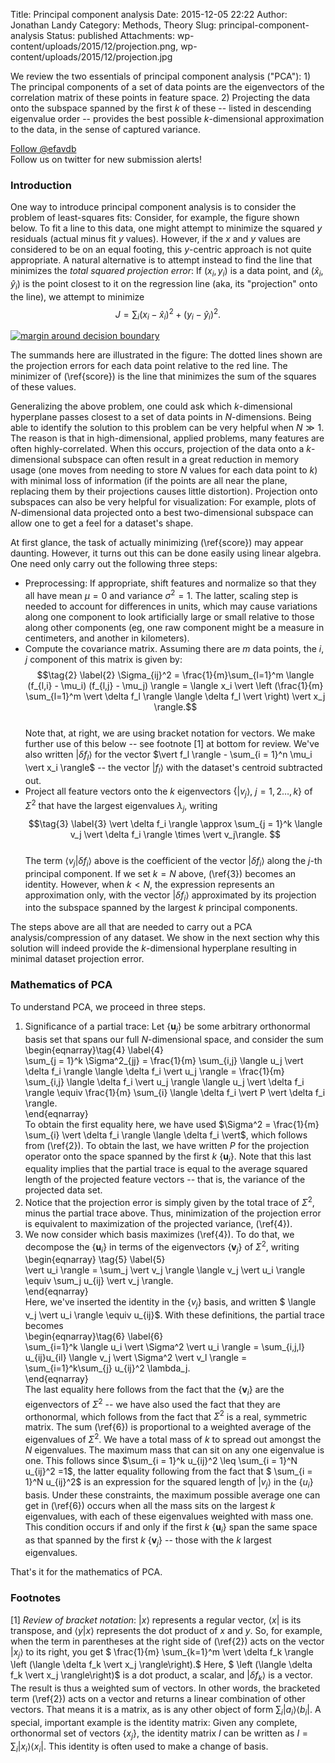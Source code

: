 Title: Principal component analysis
Date: 2015-12-05 22:22
Author: Jonathan Landy
Category: Methods, Theory
Slug: principal-component-analysis
Status: published
Attachments: wp-content/uploads/2015/12/projection.png, wp-content/uploads/2015/12/projection.jpg

We review the two essentials of principal component analysis ("PCA"): 1) The principal components of a set of data points are the eigenvectors of the correlation matrix of these points in feature space. 2) Projecting the data onto the subspace spanned by the first $k$ of these -- listed in descending eigenvalue order -- provides the best possible $k$-dimensional approximation to the data, in the sense of captured variance.

  
[Follow @efavdb](http://twitter.com/efavdb)  
Follow us on twitter for new submission alerts!

### Introduction

One way to introduce principal component analysis is to consider the problem of least-squares fits: Consider, for example, the figure shown below. To fit a line to this data, one might attempt to minimize the squared $y$ residuals (actual minus fit $y$ values). However, if the $x$ and $y$ values are considered to be on an equal footing, this $y$-centric approach is not quite appropriate. A natural alternative is to attempt instead to find the line that minimizes the *total squared projection error*: If $(x_i, y_i)$ is a data point, and $(\hat{x}_i, \hat{y}_i)$ is the point closest to it on the regression line (aka, its "projection" onto the line), we attempt to minimize  
$$\tag{1} \label{score}  
J = \sum_i (x_i - \hat{x}_i)^2 + (y_i - \hat{y}_i)^2.  
$$

[![margin around decision boundary]({static}/wp-content/uploads/2015/12/projection.png)]({static}/wp-content/uploads/2015/12/projection.png)

The summands here are illustrated in the figure: The dotted lines shown are the projection errors for each data point relative to the red line. The minimizer of (\ref{score}) is the line that minimizes the sum of the squares of these values.

Generalizing the above problem, one could ask which $k$-dimensional hyperplane passes closest to a set of data points in $N$-dimensions. Being able to identify the solution to this problem can be very helpful when $N \gg 1$. The reason is that in high-dimensional, applied problems, many features are often highly-correlated. When this occurs, projection of the data onto a $k$-dimensional subspace can often result in a great reduction in memory usage (one moves from needing to store $N$ values for each data point to $k$) with minimal loss of information (if the points are all near the plane, replacing them by their projections causes little distortion). Projection onto subspaces can also be very helpful for visualization: For example, plots of $N$-dimensional data projected onto a best two-dimensional subspace can allow one to get a feel for a dataset's shape.

At first glance, the task of actually minimizing (\ref{score}) may appear daunting. However, it turns out this can be done easily using linear algebra. One need only carry out the following three steps:

-   Preprocessing: If appropriate, shift features and normalize so that they all have mean $\mu = 0$ and variance $\sigma^2 = 1$. The latter, scaling step is needed to account for differences in units, which may cause variations along one component to look artificially large or small relative to those along other components (eg, one raw component might be a measure in centimeters, and another in kilometers).
-   Compute the covariance matrix. Assuming there are $m$ data points, the $i$, $j$ component of this matrix is given by:  
    $$\tag{2} \label{2} \Sigma_{ij}^2 = \frac{1}{m}\sum_{l=1}^m \langle (f_{l,i} - \mu_i) (f_{l,j} - \mu_j) \rangle = \langle x_i \vert \left (\frac{1}{m} \sum_{l=1}^m \vert \delta f_l \rangle \langle \delta f_l \vert \right) \vert x_j \rangle.$$  
    Note that, at right, we are using bracket notation for vectors. We make further use of this below -- see footnote [1] at bottom for review. We've also written $\vert \delta f_l \rangle$ for the vector $\vert f_l \rangle - \sum_{i = 1}^n \mu_i \vert x_i \rangle$ -- the vector $\vert f_l \rangle$ with the dataset's centroid subtracted out.
-   Project all feature vectors onto the $k$ eigenvectors $\{\vert v_j \rangle$, $j = 1 ,2 \ldots, k\}$ of $\Sigma^2$ that have the largest eigenvalues $\lambda_j$, writing  
    $$\tag{3} \label{3}  
    \vert \delta f_i \rangle \approx \sum_{j = 1}^k \langle v_j \vert \delta f_i \rangle \times \vert v_j\rangle.  
    $$  
    The term $\langle v_j \vert \delta f_i \rangle$ above is the coefficient of the vector $\vert \delta f_i \rangle$ along the $j$-th principal component. If we set $k = N$ above, (\ref{3}) becomes an identity. However, when $k < N$, the expression represents an approximation only, with the vector $\vert \delta f_i \rangle$ approximated by its projection into the subspace spanned by the largest $k$ principal components.

The steps above are all that are needed to carry out a PCA analysis/compression of any dataset. We show in the next section why this solution will indeed provide the $k$-dimensional hyperplane resulting in minimal dataset projection error.

### Mathematics of PCA

To understand PCA, we proceed in three steps.

1.  Significance of a partial trace: Let $\{\textbf{u}_j \}$ be some arbitrary orthonormal basis set that spans our full $N$-dimensional space, and consider the sum  
    \begin{eqnarray}\tag{4} \label{4}  
    \sum_{j = 1}^k \Sigma^2_{jj} = \frac{1}{m} \sum_{i,j} \langle u_j \vert \delta f_i \rangle \langle \delta f_i \vert u_j \rangle = \frac{1}{m} \sum_{i,j} \langle \delta f_i \vert u_j \rangle \langle u_j \vert \delta f_i \rangle \equiv \frac{1}{m} \sum_{i} \langle \delta f_i \vert P \vert \delta f_i \rangle.  
    \end{eqnarray}  
    To obtain the first equality here, we have used $\Sigma^2 = \frac{1}{m} \sum_{i} \vert \delta f_i \rangle \langle \delta f_i \vert$, which follows from (\ref{2}). To obtain the last, we have written $P$ for the projection operator onto the space spanned by the first $k$ $\{\textbf{u}_j \}$. Note that this last equality implies that the partial trace is equal to the average squared length of the projected feature vectors -- that is, the variance of the projected data set.
2.  Notice that the projection error is simply given by the total trace of $\Sigma^2$, minus the partial trace above. Thus, minimization of the projection error is equivalent to maximization of the projected variance, (\ref{4}).
3.  We now consider which basis maximizes (\ref{4}). To do that, we decompose the $\{\textbf{u}_i \}$ in terms of the eigenvectors $\{\textbf{v}_j\}$ of $\Sigma^2$, writing  
    \begin{eqnarray} \tag{5} \label{5}  
    \vert u_i \rangle = \sum_j \vert v_j \rangle \langle v_j \vert u_i \rangle \equiv \sum_j u_{ij} \vert v_j \rangle.  
    \end{eqnarray}  
    Here, we've inserted the identity in the $\{v_j\}$ basis, and written $ \langle v_j \vert u_i \rangle \equiv u_{ij}$. With these definitions, the partial trace becomes  
    \begin{eqnarray}\tag{6} \label{6}  
    \sum_{i=1}^k \langle u_i \vert \Sigma^2 \vert u_i \rangle = \sum_{i,j,l} u_{ij}u_{il} \langle v_j \vert \Sigma^2 \vert v_l \rangle = \sum_{i=1}^k\sum_{j} u_{ij}^2 \lambda_j.  
    \end{eqnarray}  
    The last equality here follows from the fact that the $\{\textbf{v}_i\}$ are the eigenvectors of $\Sigma^2$ -- we have also used the fact that they are orthonormal, which follows from the fact that $\Sigma^2$ is a real, symmetric matrix. The sum (\ref{6}) is proportional to a weighted average of the eigenvalues of $\Sigma^2$. We have a total mass of $k$ to spread out amongst the $N$ eigenvalues. The maximum mass that can sit on any one eigenvalue is one. This follows since $\sum_{i = 1}^k u_{ij}^2 \leq \sum_{i = 1}^N u_{ij}^2 =1$, the latter equality following from the fact that $ \sum_{i = 1}^N u_{ij}^2$ is an expression for the squared length of $\vert v_j\rangle$ in the $\{u_i\}$ basis. Under these constraints, the maximum possible average one can get in (\ref{6}) occurs when all the mass sits on the largest $k$ eigenvalues, with each of these eigenvalues weighted with mass one. This condition occurs if and only if the first $k$ $\{\textbf{u}_i\}$ span the same space as that spanned by the first $k$ $\{\textbf{v}_j\}$ -- those with the $k$ largest eigenvalues.

That's it for the mathematics of PCA.

### Footnotes

[1] *Review of bracket notation*: $\vert x \rangle$ represents a regular vector, $\langle x \vert$ is its transpose, and $\langle y \vert x \rangle$ represents the dot product of $x$ and $y$. So, for example, when the term in parentheses at the right side of (\ref{2}) acts on the vector $\vert x_j \rangle$ to its right, you get $ \frac{1}{m} \sum_{k=1}^m \vert \delta f_k \rangle \left (\langle \delta f_k \vert x_j \rangle\right).$ Here, $ \left (\langle \delta f_k \vert x_j \rangle\right)$ is a dot product, a scalar, and $\vert \delta f_k \rangle$ is a vector. The result is thus a weighted sum of vectors. In other words, the bracketed term (\ref{2}) acts on a vector and returns a linear combination of other vectors. That means it is a matrix, as is any other object of form $\sum_i \vert a_i \rangle \langle b_i \vert$. A special, important example is the identity matrix: Given any complete, orthonormal set of vectors $\{x_j\}$, the identity matrix $I$ can be written as $I = \sum_i \vert x_i \rangle \langle x_i \vert$. This identity is often used to make a change of basis.
